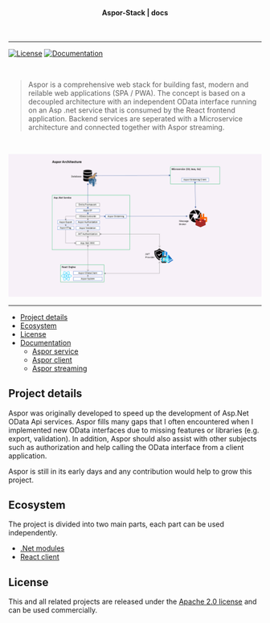 
<br />
<h4 align="center">    

Aspor-Stack | docs

</h4>
<br />

---
[![License](https://img.shields.io/badge/license-Apache%202-blue)](https://github.com/Aspor-Stack/aspor/blob/master/LICENSE)
[![Documentation](https://img.shields.io/badge/-Documentation-blueviolet)](https://aspor-stack.github.io/aspor-docs/docs/introduction)


<br />

> Aspor is a comprehensive web stack for building fast, modern and reilable web applications (SPA / PWA). The concept is based on a decoupled architecture with an 
> independent OData interface running on an Asp .net service that is consumed by the React frontend application. 
> Backend services are seperated with a Microservice architecture and connected together with Aspor streaming.

<br />

![Aspor Architecture](https://raw.githubusercontent.com/Aspor-Stack/aspor-docs/master/static/images/aspor-architecturepng.png)

---

- [Project details](#project-details)
- [Ecosystem](#ecosystem)
- [License](#license)
- [Documentation](https://aspor-stack.github.io/aspor-docs/docs/introduction)
  - [Aspor service](https://aspor-stack.github.io/aspor-docs/docs/service/getting-started)
  - [Aspor client](https://aspor-stack.github.io/aspor-docs/docs/client/getting-started)
  - [Aspor streaming](https://aspor-stack.github.io/aspor-docs/docs/streaming/getting-started)

## Project details
Aspor was originally developed to speed up the development of Asp.Net OData Api services. Aspor fills many gaps that I often encountered when I implemented new OData interfaces due to missing features or libraries (e.g. export, validation). In addition, Aspor should also assist with other subjects such as authorization and help calling the OData interface from a client application.

Aspor is still in its early days and any contribution would help to grow this project.

## Ecosystem

The project is divided into two main parts, each part can be used independently. 

* [.Net modules](https://github.com/Aspor-Stack/aspor)
* [React client](https://github.com/Aspor-Stack/aspor-react)


## License

This and all related projects are released under the [Apache 2.0 license](https://github.com/Aspor-Stack/aspor/blob/master/LICENSE) and can be used commercially.


